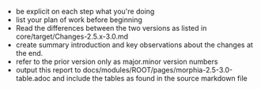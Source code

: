 * be explicit on each step what you're doing
* list your plan of work before beginning
* Read the differences between the two versions as listed in core/target/Changes-2.5.x-3.0.md
* create summary introduction and key observations about the changes at the end.
* refer to the prior version only as major.minor version numbers 
* output this report to docs/modules/ROOT/pages/morphia-2.5-3.0-table.adoc and include the tables as found in the source markdown file